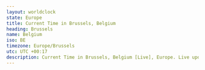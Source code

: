 ```yaml
---
layout: worldclock
state: Europe
title: Current Time in Brussels, Belgium
heading: Brussels
name: Belgium
iso: BE
timezone: Europe/Brussels
utc: UTC +00:17
description: Current Time in Brussels, Belgium [Live], Europe. Live update now time in Brussels, timezone Europe/Brussels, UTC +00:17, Country ISO code & Current Local Time.
---
```


